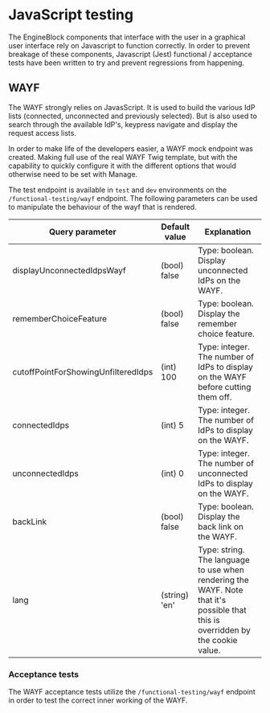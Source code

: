 # JavaScript testing

The EngineBlock components that interface with the user in a graphical user interface rely on Javascript to function 
correctly. In order to prevent breakage of these components, Javascript (Jest) functional / acceptance tests have been 
written to try and prevent regressions from happening.

## WAYF
The WAYF strongly relies on JavasScript. It is used to build the various IdP lists (connected, unconnected and previously selected).
But is also used to search through the available IdP's, keypress navigate and display the request access lists.

In order to make life of the developers easier, a WAYF mock endpoint was created. Making full use of the real WAYF
Twig template, but with the capability to quickly configure it with the different options that would otherwise need to
be set with Manage.

The test endpoint is available in `test` and `dev` environments on the `/functional-testing/wayf` endpoint. The following
parameters can be used to manipulate the behaviour of the wayf that is rendered.

| **Query parameter** | **Default value** | **Explanation** |
|---|----|----|
| displayUnconnectedIdpsWayf | (bool) false | Type: boolean. Display unconnected IdPs on the WAYF. | 
| rememberChoiceFeature | (bool) false | Type: boolean. Display the remember choice feature. | 
| cutoffPointForShowingUnfilteredIdps | (int) 100 | Type: integer. The number of IdPs to display on the WAYF before cutting them off. | 
| connectedIdps | (int) 5 | Type: integer. The number of IdPs to display on the WAYF. | 
| unconnectedIdps | (int) 0 | Type: integer. The number of unconnected IdPs to display on the WAYF. | 
| backLink | (bool) false | Type: boolean. Display the back link on the WAYF. | 
| lang | (string) 'en' | Type: string. The language to use when rendering the WAYF. Note that it's possible that this is overridden by the cookie value. | 

### Acceptance tests
The WAYF acceptance tests utilize the `/functional-testing/wayf` endpoint in order to test the correct inner working of
the WAYF.
